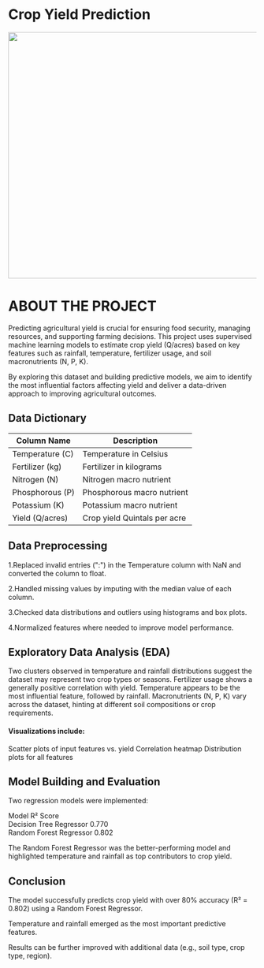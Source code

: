 # Crop Yield Prediction
<img src = "https://img.in-part.com/resize?stripmeta=true&noprofile=true&quality=95&url=https%3A%2F%2Fs3-eu-west-1.amazonaws.com%2Fassets.in-part.com%2Ftechnologies%2Fheader-images%2F2aVv2twTYW9qZGGhPrxw_AdobeStock_241906053.jpeg&width=1200&height=820" width = "700" height = "500">


# ABOUT THE PROJECT

Predicting agricultural yield is crucial for ensuring food security, managing resources, and supporting farming decisions. This project uses supervised machine learning models to estimate crop yield (Q/acres) based on key features such as rainfall, temperature, fertilizer usage, and soil macronutrients (N, P, K).

By exploring this dataset and building predictive models, we aim to identify the most influential factors affecting yield and deliver a data-driven approach to improving agricultural outcomes.

## Data Dictionary

| Column Name     | Description                                  |
|-----------------|----------------------------------------------|
| Temperature (C) | Temperature in Celsius                       |
| Fertilizer (kg) | Fertilizer in kilograms                      |
| Nitrogen (N)    | Nitrogen macro nutrient                      |
| Phosphorous (P) | Phosphorous macro nutrient                   |
| Potassium (K)   | Potassium macro nutrient                     |
| Yield (Q/acres) | Crop yield Quintals per acre                 |

## Data Preprocessing

1.Replaced invalid entries (":") in the Temperature column with NaN and converted the column to float.

2.Handled missing values by imputing with the median value of each column.

3.Checked data distributions and outliers using histograms and box plots.

4.Normalized features where needed to improve model performance.



## Exploratory Data Analysis (EDA)

Two clusters observed in temperature and rainfall distributions suggest the dataset may represent two crop types or seasons.
Fertilizer usage shows a generally positive correlation with yield.
Temperature appears to be the most influential feature, followed by rainfall.
Macronutrients (N, P, K) vary across the dataset, hinting at different soil compositions or crop requirements.

#### Visualizations include:
Scatter plots of input features vs. yield
Correlation heatmap
Distribution plots for all features

## Model Building and Evaluation

Two regression models were implemented:

Model	                       R² Score    
Decision Tree Regressor	      0.770       
Random Forest Regressor	      0.802       


The Random Forest Regressor was the better-performing model and highlighted temperature and rainfall as top contributors to crop yield.

## Conclusion

The model successfully predicts crop yield with over 80% accuracy (R² = 0.802) using a Random Forest Regressor.

Temperature and rainfall emerged as the most important predictive features.

Results can be further improved with additional data (e.g., soil type, crop type, region).
